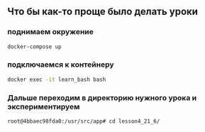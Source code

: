 ## Что бы как-то проще было делать уроки

### поднимаем окружение
```sh
docker-compose up
```

### подключаемся к контейнеру
```sh
docker exec -it learn_bash bash
```

### Дальше переходим в директорию нужного урока и экспериментируем
```sh
root@4bbaec98fda0:/usr/src/app# cd lesson4_21_6/
```
